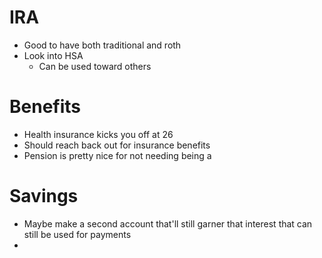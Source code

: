 # IRA
- Good to have both traditional and roth
- Look into HSA
	- Can be used toward others
# Benefits
- Health insurance kicks you off at 26
- Should reach back out for insurance benefits
- Pension is pretty nice for not needing being a 
# Savings
- Maybe make a second account that'll still garner that interest that can still be used for payments
- 